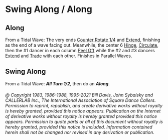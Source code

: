 
# Swing Along / Along

## Along

From a Tidal Wave: The very ends [Counter Rotate 1/4](../a2/box_counter_rotate.md) and
[Extend](../b2/extend.md),
finishing as the end of a wave facing out. Meanwhile, the center 6 [Hinge](../ms/hinge.md),
[Circulate](../b1/circulate.md), then the #1 dancer in each column
[Peel Off](../plus/peel_off.md) while the #2 and #3
dancers [ Extend](../b2/extend.md) and [Trade](../b2/trade.md) with each other.
Finishes in Parallel Waves.

## Swing Along

From a Tidal Wave:
***All Turn 1/2***, then do an
***Along***.

###### @ Copyright 1983, 1986-1988, 1995-2021 Bill Davis, John Sybalsky and CALLERLAB Inc., The International Association of Square Dance Callers. Permission to reprint, republish, and create derivative works without royalty is hereby granted, provided this notice appears. Publication on the Internet of derivative works without royalty is hereby granted provided this notice appears. Permission to quote parts or all of this document without royalty is hereby granted, provided this notice is included. Information contained herein shall not be changed nor revised in any derivation or publication.

<!-- Parts
SwingAlong1
SwingAlong2
-->